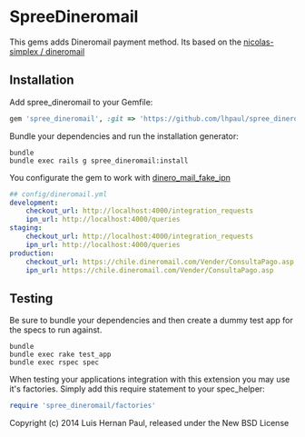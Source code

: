 SpreeDineromail
===============

This gems adds Dineromail payment method. Its based on the [nicolas-simplex / dineromail](https://github.com/jstnn/spree_dineromail "nicolas-simplex / dineromail")

Installation
------------

Add spree_dineromail to your Gemfile:

```ruby
gem 'spree_dineromail', :git => 'https://github.com/lhpaul/spree_dineromail'
```
Bundle your dependencies and run the installation generator:

```shell
bundle
bundle exec rails g spree_dineromail:install
```
You configurate the gem to work with [dinero_mail_fake_ipn](https://github.com/code54/dinero_mail_fake_ipn "dinero_mail_fake_ipn")
```yml
## config/dineromail.yml
development:
    checkout_url: http://localhost:4000/integration_requests
    ipn_url: http://localhost:4000/queries
staging:
    checkout_url: http://localhost:4000/integration_requests
    ipn_url: http://localhost:4000/queries
production:
    checkout_url: https://chile.dineromail.com/Vender/ConsultaPago.asp
    ipn_url: https://chile.dineromail.com/Vender/ConsultaPago.asp
```

Testing
-------

Be sure to bundle your dependencies and then create a dummy test app for the specs to run against.

```shell
bundle
bundle exec rake test_app
bundle exec rspec spec
```

When testing your applications integration with this extension you may use it's factories.
Simply add this require statement to your spec_helper:

```ruby
require 'spree_dineromail/factories'
```

Copyright (c) 2014 Luis Hernan Paul, released under the New BSD License
